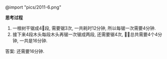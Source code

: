 @import "pics/2011-6.png"

**思考过程**

1. 一根树干锯成4段, 需要锯3次, 一共耗时12分钟, 所以每锯一次需要4分钟.
2. 接下来4段木头每段木头再锯一次锯成两段, 还需要锯4次, 总共需要4个4分钟, 一共是16分钟.

答案: 还需要16分钟.